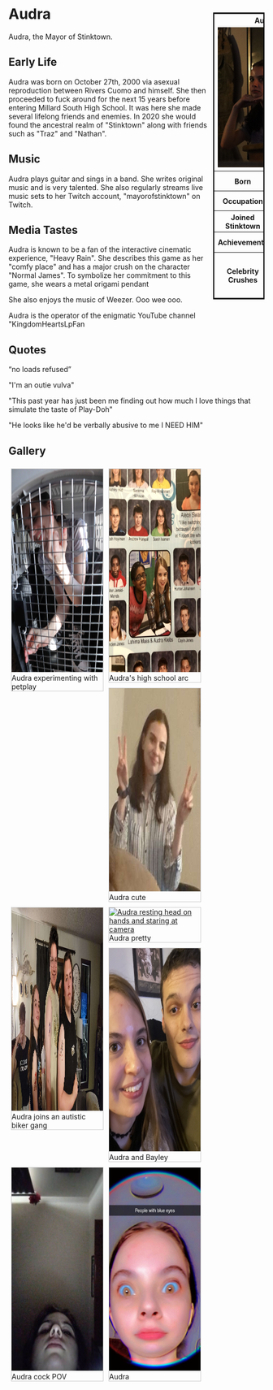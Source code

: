 <div style="width: 100%">
  <div style="float:right; width:20%; border:2px solid black padding-left=10px">
    <table style="border:2px solid black">
      <tbody>
        <tr>
          <th colspan="2" style="text-align=center">Audra</th>
        </tr>
        <tr>
          <td colspan="2">
            <img src="/assets/images/Audra-Profile.JPG" alt="cool grl">
          </td>
        </tr>
        <tr>
          <th>Born</th>
          <td>Oct 27, 2000</td>
        </tr>
        <tr>
          <th>Occupation</th>
          <td>Godfathers Employee</td>
        </tr>
        <tr>
          <th>Joined Stinktown</th>
          <td>Jan 12, 2000</td>
        </tr>
        <tr>
          <th>Achievements</th>
          <td>Attended Stinkcon I</td>
        </tr>
        <tr>
          <th>Celebrity Crushes</th>
          <td>Enormous Jayden
            Sly Cooper
            Finnick O'Dair</td>
        </tr>
      </tbody>
    </table>
  </div>
  <h1>Audra</h1>
  <p>Audra, the Mayor of Stinktown.</p>
  <h2>Early Life</h2>
  <p>Audra was born on October 27th, 2000 via asexual reproduction between Rivers Cuomo and himself. She then proceeded to fuck around for the next 15 years before entering Millard South High School. It was here she made several lifelong friends and enemies. In 2020 she would found the ancestral realm of "Stinktown" along with friends such as "Traz" and "Nathan".</p>
  <h2>Music</h2>
  <p>Audra plays guitar and sings in a band. She writes original music and is very talented. She also regularly streams live music sets to her Twitch account, "mayorofstinktown" on Twitch.</p>
  <h2>Media Tastes</h2>
  <p>Audra is known to be a fan of the interactive cinematic experience, "Heavy Rain". She describes this game as her "comfy place" and has a major crush on the character "Normal James". To symbolize her commitment to this game, she wears a metal origami pendant</p>
  <p>She also enjoys the music of Weezer. Ooo wee ooo.</p>
  <p>Audra is the operator of the enigmatic YouTube channel "KingdomHeartsLpFan</p>
  <h2>Quotes</h2>
  <p>“no loads refused”</p>
  <p>"I'm an outie vulva"</p>
  <p>"This past year has just been me finding out how much I love things that simulate the taste of Play-Doh"</p>
  <p>"He looks like he'd be verbally abusive to me I NEED HIM"</p>
<!--Gallery Section-->
  <h2>Gallery</h2>
  <style>
  div.gallery {
    margin: 5px;
    border: 1px solid #ccc;
    float: left;
    width: 180px;
  }

  div.gallery:hover {
    border: 1px solid #777;
  }

  div.gallery img {
    width: 100%;
    height: auto;
  }

  div.desc {
    padding: 15px;
    text-align: center;
  }
  </style>
  <div class="gallery">
    <a target="_blank" href="/assets/images/Audra-Kennel.jpg">
    <img src="/assets/images/Audra-Kennel.jpg" alt="Audra inside a kennel" width="600" height="400">
    </a>
    <div class="desc">Audra experimenting with petplay</div>
  </div>

  <div class="gallery">
    <a target="_blank" href="/assets/images/Audra-Yearbook.jpg">
    <img src="/assets/images/Audra-Yearbook.jpg" alt="Audra yearbook photos" width="600" height="400">
    </a>
    <div class="desc">Audra's high school arc</div>
  </div>

  <div class="gallery">
    <a target="_blank" href="/assets/images/Audra-Peace.jpg">
    <img src="/assets/images/Audra-Peace.jpg" alt="Audra making peace signs" width="600" height="400">
    </a>
    <div class="desc">Audra cute</div>
  </div>

  <div class="gallery">
    <a target="_blank" href="/assets/images/Audra-Tattoo.jpg">
    <img src="/assets/images/Audra-Tattoo.jpg" alt="Audra posing with Jaden and Cade displaying sonic tattoos" width="600" height="400">
    </a>
    <div class="desc">Audra joins an autistic biker gang</div>
  </div>

  <div class="gallery">
    <a target="_blank" href="/assets/images/Audra-Stare.JPG">
    <img src="/assets/images/Audra-Stare.JPG" alt="Audra resting head on hands and staring at camera" width="600" height="400">
    </a>
    <div class="desc">Audra pretty</div>
  </div>
  
  <div class="gallery">
    <a target="_blank" href="/assets/images/Audra-Bayley.jpg">
    <img src="/assets/images/Audra-Bayley.jpg" alt="Audra and Bayley" width="600" height="400">
    </a>
    <div class="desc">Audra and Bayley</div>
  </div>
  
  <div class="gallery">
    <a target="_blank" href="/assets/images/Audra-CockPOV.jpg">
    <img src="/assets/images/Audra-CockPOV.jpg" alt="Audra looking down at camera" width="600" height="400">
    </a>
    <div class="desc">Audra cock POV</div>
  </div>
  
  <div class="gallery">
    <a target="_blank" href="/assets/images/Audra-Eyes.jpg">
    <img src="/assets/images/Audra-Eyes.jpg" alt="Audra eyes" width="600" height="400">
    </a>
    <div class="desc">Audra</div>
  </div>
</div>
<div style="clear:both"></div>
